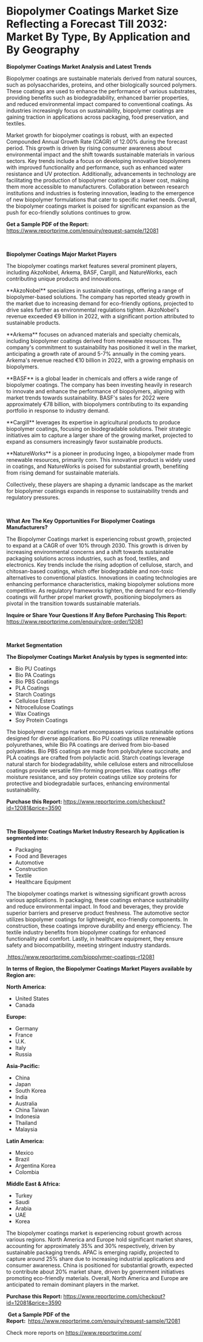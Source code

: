 <p><h1>Biopolymer Coatings Market Size Reflecting a Forecast Till 2032: Market By Type, By Application and By Geography</h1></p><p><strong>Biopolymer Coatings Market Analysis and Latest Trends</strong></p>
<p><p>Biopolymer coatings are sustainable materials derived from natural sources, such as polysaccharides, proteins, and other biologically sourced polymers. These coatings are used to enhance the performance of various substrates, providing benefits such as biodegradability, enhanced barrier properties, and reduced environmental impact compared to conventional coatings. As industries increasingly focus on sustainability, biopolymer coatings are gaining traction in applications across packaging, food preservation, and textiles.</p><p>Market growth for biopolymer coatings is robust, with an expected Compounded Annual Growth Rate (CAGR) of 12.00% during the forecast period. This growth is driven by rising consumer awareness about environmental impact and the shift towards sustainable materials in various sectors. Key trends include a focus on developing innovative biopolymers with improved functionality and performance, such as enhanced water resistance and UV protection. Additionally, advancements in technology are facilitating the production of biopolymer coatings at a lower cost, making them more accessible to manufacturers. Collaboration between research institutions and industries is fostering innovation, leading to the emergence of new biopolymer formulations that cater to specific market needs. Overall, the biopolymer coatings market is poised for significant expansion as the push for eco-friendly solutions continues to grow.</p></p>
<p><strong>Get a Sample PDF of the Report:&nbsp;</strong> <a href="https://www.reportprime.com/enquiry/request-sample/12081?utm_campaign=3050&utm_medium=2&utm_source=Github&utm_content=ia&utm_term=17032025&utm_id=biopolymer-coatings">https://www.reportprime.com/enquiry/request-sample/12081</a></p>
<p>&nbsp;</p>
<p><strong>Biopolymer Coatings Major Market Players</strong></p>
<p><p>The biopolymer coatings market features several prominent players, including AkzoNobel, Arkema, BASF, Cargill, and NatureWorks, each contributing unique products and innovations.</p><p>**AkzoNobel** specializes in sustainable coatings, offering a range of biopolymer-based solutions. The company has reported steady growth in the market due to increasing demand for eco-friendly options, projected to drive sales further as environmental regulations tighten. AkzoNobel's revenue exceeded €9 billion in 2022, with a significant portion attributed to sustainable products.</p><p>**Arkema** focuses on advanced materials and specialty chemicals, including biopolymer coatings derived from renewable resources. The company's commitment to sustainability has positioned it well in the market, anticipating a growth rate of around 5-7% annually in the coming years. Arkema's revenue reached €10 billion in 2022, with a growing emphasis on biopolymers.</p><p>**BASF** is a global leader in chemicals and offers a wide range of biopolymer coatings. The company has been investing heavily in research to innovate and enhance the performance of biopolymers, aligning with market trends towards sustainability. BASF's sales for 2022 were approximately €78 billion, with biopolymers contributing to its expanding portfolio in response to industry demand.</p><p>**Cargill** leverages its expertise in agricultural products to produce biopolymer coatings, focusing on biodegradable solutions. Their strategic initiatives aim to capture a larger share of the growing market, projected to expand as consumers increasingly favor sustainable products.</p><p>**NatureWorks** is a pioneer in producing Ingeo, a biopolymer made from renewable resources, primarily corn. This innovative product is widely used in coatings, and NatureWorks is poised for substantial growth, benefiting from rising demand for sustainable materials. </p><p>Collectively, these players are shaping a dynamic landscape as the market for biopolymer coatings expands in response to sustainability trends and regulatory pressures.</p></p>
<p>&nbsp;</p>
<p><strong>What Are The Key Opportunities For Biopolymer Coatings Manufacturers?</strong></p>
<p><p>The Biopolymer Coatings market is experiencing robust growth, projected to expand at a CAGR of over 10% through 2030. This growth is driven by increasing environmental concerns and a shift towards sustainable packaging solutions across industries, such as food, textiles, and electronics. Key trends include the rising adoption of cellulose, starch, and chitosan-based coatings, which offer biodegradable and non-toxic alternatives to conventional plastics. Innovations in coating technologies are enhancing performance characteristics, making biopolymer solutions more competitive. As regulatory frameworks tighten, the demand for eco-friendly coatings will further propel market growth, positioning biopolymers as pivotal in the transition towards sustainable materials.</p></p>
<p><strong>Inquire or Share Your Questions If Any Before Purchasing This Report:</strong> <a href="https://www.reportprime.com/enquiry/pre-order/12081?utm_campaign=3050&utm_medium=2&utm_source=Github&utm_content=ia&utm_term=17032025&utm_id=biopolymer-coatings">https://www.reportprime.com/enquiry/pre-order/12081</a></p>
<p>&nbsp;</p>
<p><strong>Market Segmentation</strong></p>
<p><strong>The Biopolymer Coatings Market Analysis by types is segmented into:</strong></p>
<p><ul><li>Bio PU Coatings</li><li>Bio PA Coatings</li><li>Bio PBS Coatings</li><li>PLA Coatings</li><li>Starch Coatings</li><li>Cellulose Esters</li><li>Nitrocellulose Coatings</li><li>Wax Coatings</li><li>Soy Protein Coatings</li></ul></p>
<p><p>The biopolymer coatings market encompasses various sustainable options designed for diverse applications. Bio PU coatings utilize renewable polyurethanes, while Bio PA coatings are derived from bio-based polyamides. Bio PBS coatings are made from polybutylene succinate, and PLA coatings are crafted from polylactic acid. Starch coatings leverage natural starch for biodegradability, while cellulose esters and nitrocellulose coatings provide versatile film-forming properties. Wax coatings offer moisture resistance, and soy protein coatings utilize soy proteins for protective and biodegradable surfaces, enhancing environmental sustainability.</p></p>
<p><strong>Purchase this Report:&nbsp;</strong><a href="https://www.reportprime.com/checkout?id=12081&price=3590&utm_campaign=3050&utm_medium=2&utm_source=Github&utm_content=ia&utm_term=17032025&utm_id=biopolymer-coatings">https://www.reportprime.com/checkout?id=12081&price=3590</a></p>
<p>&nbsp;</p>
<p><strong>The Biopolymer Coatings Market Industry Research by Application is segmented into:</strong></p>
<p><ul><li>Packaging</li><li>Food and Beverages</li><li>Automotive</li><li>Construction</li><li>Textile</li><li>Healthcare Equipment</li></ul></p>
<p><p>The biopolymer coatings market is witnessing significant growth across various applications. In packaging, these coatings enhance sustainability and reduce environmental impact. In food and beverages, they provide superior barriers and preserve product freshness. The automotive sector utilizes biopolymer coatings for lightweight, eco-friendly components. In construction, these coatings improve durability and energy efficiency. The textile industry benefits from biopolymer coatings for enhanced functionality and comfort. Lastly, in healthcare equipment, they ensure safety and biocompatibility, meeting stringent industry standards.</p></p>
<p><a href="https://www.reportprime.com/biopolymer-coatings-r12081?utm_campaign=3050&utm_medium=2&utm_source=Github&utm_content=ia&utm_term=17032025&utm_id=biopolymer-coatings">&nbsp;https://www.reportprime.com/biopolymer-coatings-r12081</a></p>
<p><strong>In terms of Region, the Biopolymer Coatings Market Players available by Region are:</strong></p>
<p>
    <p> <strong> North America: </strong>
        <ul>
            <li>United States</li>
            <li>Canada</li>
        </ul>
        </p> 
    <p> <strong> Europe: </strong>
        <ul>
            <li>Germany</li>
            <li>France</li>
            <li>U.K.</li>
            <li>Italy</li>
            <li>Russia</li>
        </ul>
        </p> 
    <p> <strong> Asia-Pacific: </strong>
        <ul>
            <li>China</li>
            <li>Japan</li>
            <li>South Korea</li>
            <li>India</li>
            <li>Australia</li>
            <li>China Taiwan</li>
            <li>Indonesia</li>
            <li>Thailand</li>
            <li>Malaysia</li>
        </ul>
        </p> 
    <p> <strong> Latin America: </strong>
        <ul>
            <li>Mexico</li>
            <li>Brazil</li>
            <li>Argentina Korea</li>
            <li>Colombia</li>
        </ul>
        </p> 
    <p> <strong> Middle East & Africa: </strong>
        <ul>
            <li>Turkey</li>
            <li>Saudi</li>
            <li>Arabia</li>
            <li>UAE</li>
            <li>Korea</li>
        </ul>
    </p>
    </p>
<p><p>The biopolymer coatings market is experiencing robust growth across various regions. North America and Europe hold significant market shares, accounting for approximately 35% and 30% respectively, driven by sustainable packaging trends. APAC is emerging rapidly, projected to capture around 25% share due to increasing industrial applications and consumer awareness. China is positioned for substantial growth, expected to contribute about 20% market share, driven by government initiatives promoting eco-friendly materials. Overall, North America and Europe are anticipated to remain dominant players in the market.</p></p>
<p><strong>Purchase this Report: </strong><a href="https://www.reportprime.com/checkout?id=12081&price=3590&utm_campaign=3050&utm_medium=2&utm_source=Github&utm_content=ia&utm_term=17032025&utm_id=biopolymer-coatings">https://www.reportprime.com/checkout?id=12081&price=3590</a></p>
<p>&nbsp;<strong>Get a Sample PDF of the Report:&nbsp;&nbsp;</strong><a href="https://www.reportprime.com/enquiry/request-sample/12081?utm_campaign=3050&utm_medium=2&utm_source=Github&utm_content=ia&utm_term=17032025&utm_id=biopolymer-coatings">https://www.reportprime.com/enquiry/request-sample/12081</a></p>
<p><strong></strong></p>
<p>Check more reports on <a href="https://www.reportprime.com/?utm_campaign=3050&utm_medium=2&utm_source=Github&utm_content=ia&utm_term=17032025&utm_id=biopolymer-coatings">https://www.reportprime.com/</a></p>